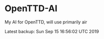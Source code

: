 # OpenTTD-AI
My AI for OpenTTD, will use primarily air

Latest backup: Sun Sep 15 16:56:02 UTC 2019
